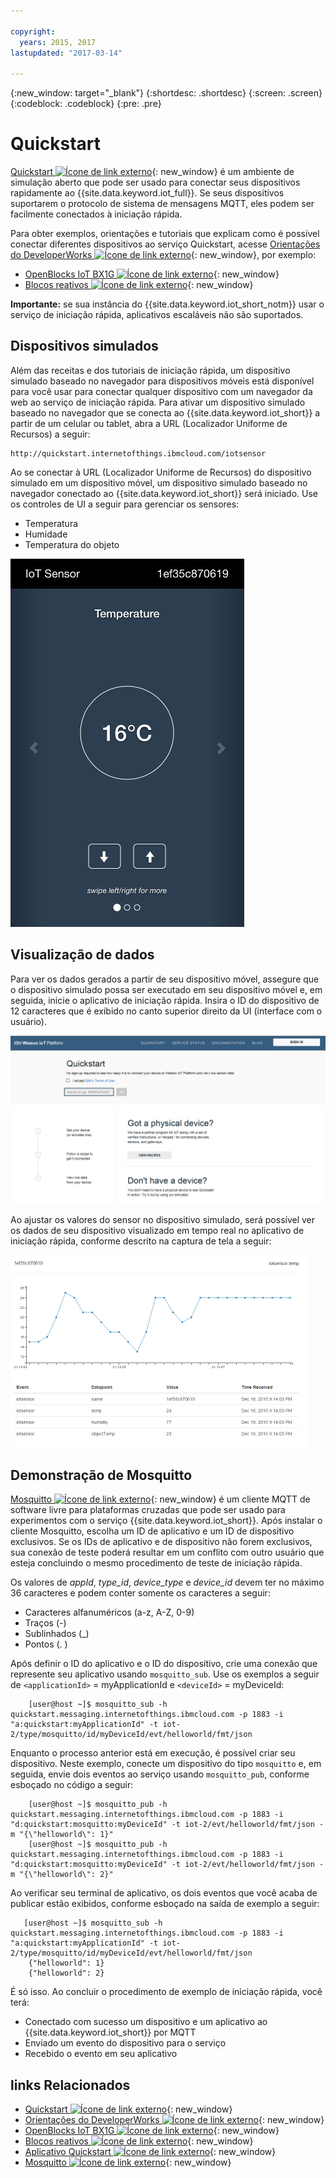 ```yaml
---

copyright:
  years: 2015, 2017
lastupdated: "2017-03-14"

---
```


{:new_window: target="_blank"}
{:shortdesc: .shortdesc}
{:screen: .screen}
{:codeblock: .codeblock}
{:pre: .pre}

# Quickstart

[Quickstart ![Ícone de link externo](../../../../icons/launch-glyph.svg "Ícone de link externo")](https://quickstart.internetofthings.ibmcloud.com/#/){: new_window} é um ambiente de simulação aberto que pode ser usado para conectar seus dispositivos rapidamente ao {{site.data.keyword.iot_full}}. Se seus dispositivos suportarem o protocolo de sistema de mensagens MQTT, eles podem ser facilmente conectados à iniciação rápida.

Para obter exemplos, orientações e tutoriais que explicam como é possível conectar diferentes dispositivos ao serviço Quickstart, acesse [Orientações do DeveloperWorks ![Ícone de link externo](../../../../icons/launch-glyph.svg "Ícone de link externo")](https://developer.ibm.com/recipes/){: new_window}, por exemplo:

- [OpenBlocks IoT BX1G ![Ícone de link externo](../../../../icons/launch-glyph.svg "Ícone de link externo")](https://developer.ibm.com/recipes/tutorials/openblocks-iot-bx1g-for-iot-foundation-quickstart/){: new_window}
- [Blocos reativos ![Ícone de link externo](../../../../icons/launch-glyph.svg "Ícone de link externo")](https://developer.ibm.com/recipes/tutorials/reactive-blocks-and-java-to-iot-foundation-part-1-quickstart/){: new_window}


**Importante:** se sua instância do {{site.data.keyword.iot_short_notm}} usar o serviço de iniciação rápida, aplicativos escaláveis não são suportados.

## Dispositivos simulados

Além das receitas e dos tutoriais de iniciação rápida, um dispositivo simulado baseado no navegador para dispositivos móveis está disponível para você usar para conectar qualquer dispositivo com um navegador da web ao serviço de iniciação rápida. Para ativar um dispositivo simulado baseado no navegador que se conecta ao {{site.data.keyword.iot_short}} a partir de um celular ou tablet, abra a URL (Localizador Uniforme de Recursos) a seguir:

```
http://quickstart.internetofthings.ibmcloud.com/iotsensor
```

Ao se conectar à URL (Localizador Uniforme de Recursos) do dispositivo simulado em um dispositivo móvel, um dispositivo simulado baseado no navegador conectado ao {{site.data.keyword.iot_short}} será iniciado. Use os controles de UI a seguir para gerenciar os sensores:

- Temperatura
- Humidade
- Temperatura do objeto


![imagem](iotsensor.png)

## Visualização de dados

Para ver os dados gerados a partir de seu dispositivo móvel, assegure que o dispositivo simulado possa ser executado em seu dispositivo móvel e, em seguida, inicie o aplicativo de iniciação rápida. Insira o ID do dispositivo de 12 caracteres que é exibido no canto superior direito da UI (interface com o usuário).

![imagem](quickstart.png)

Ao ajustar os valores do sensor no dispositivo simulado, será possível ver os dados de seu dispositivo visualizado em tempo real no aplicativo de iniciação rápida, conforme descrito na captura de tela a seguir:

![imagem](iotsensor_data.png)


## Demonstração de Mosquitto

[Mosquitto ![Ícone de link externo](../../../../icons/launch-glyph.svg "Ícone de link externo")](http://mosquitto.org/){: new_window} é um cliente MQTT de software livre para plataformas cruzadas que pode ser usado para experimentos com o serviço {{site.data.keyword.iot_short}}. Após instalar o cliente Mosquitto, escolha um ID de aplicativo e um ID de dispositivo exclusivos. Se os IDs de aplicativo e de dispositivo não forem exclusivos, sua conexão de teste poderá resultar em um conflito com outro usuário que esteja concluindo o mesmo procedimento de teste de iniciação rápida.

Os valores de *appId*, *type_id*, *device_type* e *device_id* devem ter no máximo 36 caracteres e podem conter somente os caracteres a seguir:
- Caracteres alfanuméricos (a-z, A-Z, 0-9)
- Traços (-)
- Sublinhados (_)
- Pontos (. )

Após definir o ID do aplicativo e o ID do dispositivo, crie uma conexão que represente seu aplicativo usando `mosquitto_sub`. Use os exemplos a seguir de `<applicationId>` = myApplicationId e `<deviceId>` = myDeviceId:
```
    [user@host ~]$ mosquitto_sub -h quickstart.messaging.internetofthings.ibmcloud.com -p 1883 -i "a:quickstart:myApplicationId" -t iot-2/type/mosquitto/id/myDeviceId/evt/helloworld/fmt/json

```

Enquanto o processo anterior está em execução, é possível criar seu dispositivo. Neste exemplo, conecte um dispositivo do tipo `mosquitto` e, em seguida, envie dois eventos ao serviço usando `mosquitto_pub`, conforme esboçado no código a seguir:

```
    [user@host ~]$ mosquitto_pub -h quickstart.messaging.internetofthings.ibmcloud.com -p 1883 -i "d:quickstart:mosquitto:myDeviceId" -t iot-2/evt/helloworld/fmt/json -m "{\"helloworld\": 1}"
    [user@host ~]$ mosquitto_pub -h quickstart.messaging.internetofthings.ibmcloud.com -p 1883 -i "d:quickstart:mosquitto:myDeviceId" -t iot-2/evt/helloworld/fmt/json -m "{\"helloworld\": 2}"
```
Ao verificar seu terminal de aplicativo, os dois eventos que você acaba de publicar estão exibidos, conforme esboçado na saída de exemplo a seguir:

```
   [user@host ~]$ mosquitto_sub -h quickstart.messaging.internetofthings.ibmcloud.com -p 1883 -i "a:quickstart:myApplicationId" -t iot-2/type/mosquitto/id/myDeviceId/evt/helloworld/fmt/json
    {"helloworld": 1}
    {"helloworld": 2}
```

É só isso. Ao concluir o procedimento de exemplo de iniciação rápida, você terá:
- Conectado com sucesso um dispositivo e um aplicativo ao {{site.data.keyword.iot_short}} por MQTT
- Enviado um evento do dispositivo para o serviço
- Recebido o evento em seu aplicativo


## links Relacionados

- [Quickstart ![Ícone de link externo](../../../../icons/launch-glyph.svg "Ícone de link externo")](https://quickstart.internetofthings.ibmcloud.com){: new_window}
- [Orientações do DeveloperWorks ![Ícone de link externo](../../../../icons/launch-glyph.svg "Ícone de link externo")](https://developer.ibm.com/recipes){: new_window}
- [OpenBlocks IoT BX1G ![Ícone de link externo](../../../../icons/launch-glyph.svg "Ícone de link externo")](https://developer.ibm.com/recipes/tutorials/openblocks-iot-bx1g-for-iot-foundation-quickstart/){: new_window}
- [Blocos reativos ![Ícone de link externo](../../../../icons/launch-glyph.svg "Ícone de link externo")](https://developer.ibm.com/recipes/tutorials/reactive-blocks-and-java-to-iot-foundation-part-1-quickstart/){: new_window}
- [Aplicativo Quickstart ![Ícone de link externo](../../../../icons/launch-glyph.svg "Ícone de link externo")](http://quickstart.internetofthings.ibmcloud.com){: new_window}
- [Mosquitto ![Ícone de link externo](../../../../icons/launch-glyph.svg "Ícone de link externo")](http://mosquitto.org/){: new_window}
